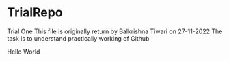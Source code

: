 # TrialRepo
Trial One
This file is originally return by Balkrishna Tiwari on 27-11-2022
The task is to understand practically working of Github

Hello World
